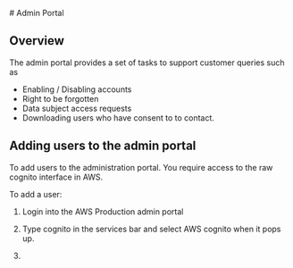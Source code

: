 # Admin Portal

## Overview 

The admin portal provides a set of tasks to support customer queries such as 

* Enabling / Disabling accounts
* Right to be forgotten
* Data subject access requests
* Downloading users who have consent to to contact.

## Adding users to the admin portal

To add users to the administration portal. You require access to the raw cognito interface in AWS.

To add a user: 

1. Login into the AWS Production admin portal

2. Type cognito in the services bar and select AWS cognito when it pops up.

3. 